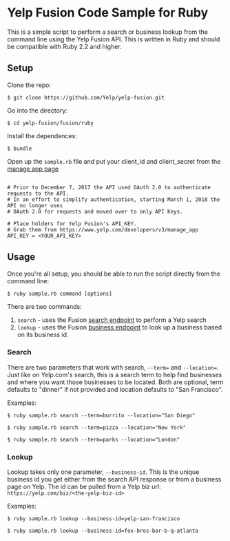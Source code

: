 # Yelp Fusion Code Sample for Ruby

This is a simple script to perform a search or business lookup from the command line using the Yelp Fusion API. This is written in Ruby and should be compatible with Ruby 2.2 and higher.

## Setup

Clone the repo:

```
$ git clone https://github.com/Yelp/yelp-fusion.git
```

Go into the directory:

```
$ cd yelp-fusion/fusion/ruby
```

Install the dependences:

```
$ bundle
```

Open up the `sample.rb` file and put your client_id and client_secret from the [manage app page](https://www.yelp.com/developers/v3/manage_app)

```

# Prior to December 7, 2017 the API used OAuth 2.0 to authenticate requests to the API.
# In an effort to simplify authentication, starting March 1, 2018 the API no longer uses
# OAuth 2.0 for requests and moved over to only API Keys.
```
```
# Place holders for Yelp Fusion's API_KEY.
# Grab them from https://www.yelp.com/developers/v3/manage_app
API_KEY = <YOUR_API_KEY>
```

## Usage

Once you're all setup, you should be able to run the script directly from the command line:

```
$ ruby sample.rb command [options]
```

There are two commands:

1. `search` - uses the Fusion [search endpoint](https://www.yelp.com/developers/documentation/v3/business_search) to perform a Yelp search
2. `lookup` - uses the Fusion [business endpoint](https://www.yelp.com/developers/documentation/v3/business) to look up a business based on its business id.

### Search

There are two parameters that work with search, `--term=` and `--location=`. Just like on Yelp.com's search, this is a search term to help find businesses and where you want those businesses to be located. Both are optional, term defaults to "dinner" if not provided and location defaults to "San Francisco".

Examples:

```
$ ruby sample.rb search --term=burrito --location="San Diego"
```

```
$ ruby sample.rb search --term=pizza --location="New York"
```

```
$ ruby sample.rb search --term=parks --location="London"
```

### Lookup

Lookup takes only one parameter, `--business-id`. This is the unique business id you get either from the search API response or from a business page on Yelp. The id can be pulled from a Yelp biz url: `https://yelp.com/biz/<the-yelp-biz-id>`

Examples:

```
$ ruby sample.rb lookup --business-id=yelp-san-francisco
```

```
$ ruby sample.rb lookup --business-id=fox-bros-bar-b-q-atlanta
```
